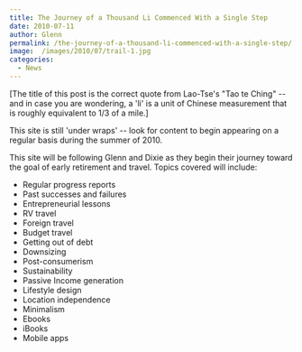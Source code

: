 ```yaml
---
title: The Journey of a Thousand Li Commenced With a Single Step
date: 2010-07-11
author: Glenn
permalink: /the-journey-of-a-thousand-li-commenced-with-a-single-step/
image:  /images/2010/07/trail-1.jpg
categories:
  - News
---
```

[The title of this post is the correct quote from Lao-Tse's "Tao te Ching" -- and in case you are wondering, a 'li' is a unit of Chinese measurement that is roughly equivalent to 1/3 of a mile.]

This site is still 'under wraps' -- look for content to begin appearing on a regular basis during the summer of 2010.

This site will be following Glenn and Dixie as they begin their journey toward the goal of early retirement and travel. Topics covered will include:

* Regular progress reports
* Past successes and failures
* Entrepreneurial lessons
* RV travel
* Foreign travel
* Budget travel
* Getting out of debt
* Downsizing
* Post-consumerism
* Sustainability
* Passive Income generation
* Lifestyle design
* Location independence
* Minimalism
* Ebooks
* iBooks
* Mobile apps